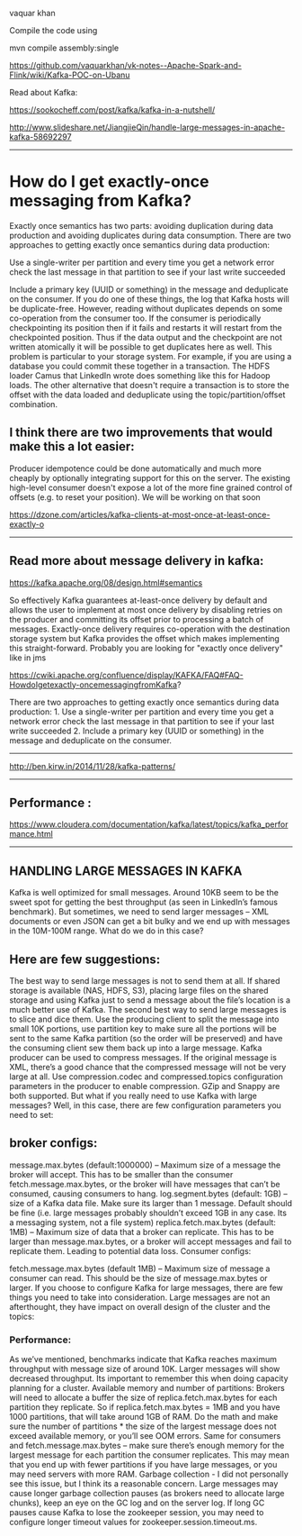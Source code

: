vaquar khan

Compile the code using  

mvn compile assembly:single

https://github.com/vaquarkhan/vk-notes--Apache-Spark-and-Flink/wiki/Kafka-POC-on-Ubanu

Read about Kafka:

https://sookocheff.com/post/kafka/kafka-in-a-nutshell/

http://www.slideshare.net/JiangjieQin/handle-large-messages-in-apache-kafka-58692297

--------------------------------------------------------------------------------------

# How do I get exactly-once messaging from Kafka?


Exactly once semantics has two parts: avoiding duplication during data production and avoiding duplicates during data consumption.
There are two approaches to getting exactly once semantics during data production:

Use a single-writer per partition and every time you get a network error check the last message in that partition to see if your last write succeeded

Include a primary key (UUID or something) in the message and deduplicate on the consumer.
If you do one of these things, the log that Kafka hosts will be duplicate-free. However, reading without duplicates depends on some co-operation from the consumer too. If the consumer is periodically checkpointing its position then if it fails and restarts it will restart from the checkpointed position. Thus if the data output and the checkpoint are not written atomically it will be possible to get duplicates here as well. This problem is particular to your storage system. For example, if you are using a database you could commit these together in a transaction. The HDFS loader Camus that LinkedIn wrote does something like this for Hadoop loads. The other alternative that doesn't require a transaction is to store the offset with the data loaded and deduplicate using the topic/partition/offset combination.

## I think there are two improvements that would make this a lot easier:

Producer idempotence could be done automatically and much more cheaply by optionally integrating support for this on the server.
The existing high-level consumer doesn't expose a lot of the more fine grained control of offsets (e.g. to reset your position). We will be working on that soon


https://dzone.com/articles/kafka-clients-at-most-once-at-least-once-exactly-o

---------------------------------------------------------------------------------------------
## Read more about message delivery in kafka:

https://kafka.apache.org/08/design.html#semantics

So effectively Kafka guarantees at-least-once delivery by default and allows the user to implement at most once delivery by disabling retries on the producer and committing its offset prior to processing a batch of messages. Exactly-once delivery requires co-operation with the destination storage system but Kafka provides the offset which makes implementing this straight-forward.
Probably you are looking for "exactly once delivery" like in jms

https://cwiki.apache.org/confluence/display/KAFKA/FAQ#FAQ-HowdoIgetexactly-oncemessagingfromKafka?



There are two approaches to getting exactly once semantics during data production: 1. Use a single-writer per partition and every time you get a network error check the last message in that partition to see if your last write succeeded 2. Include a primary key (UUID or something) in the message and deduplicate on the consumer.


-------------------------------------------------------------------------------------------
http://ben.kirw.in/2014/11/28/kafka-patterns/

-------------------------------------------------------------------------------------------
## Performance :
https://www.cloudera.com/documentation/kafka/latest/topics/kafka_performance.html

-------------------------------------------------------------------------------------------
## HANDLING LARGE MESSAGES IN KAFKA

Kafka is well optimized for small messages. Around 10KB seem to be the sweet spot for getting the best throughput (as seen in LinkedIn’s famous benchmark). But sometimes, we need to send larger messages – XML documents or even JSON can get a bit bulky and we end up with messages in the 10M-100M range. What do we do in this case?

## Here are few suggestions:

The best way to send large messages is not to send them at all. If shared storage is available (NAS, HDFS, S3), placing large files on the shared storage and using Kafka just to send a message about the file’s location is a much better use of Kafka.
The second best way to send large messages is to slice and dice them. Use the producing client to split the message into small 10K portions, use partition key to make sure all the portions will be sent to the same Kafka partition (so the order will be preserved) and have the consuming client sew them back up into a large message.
Kafka producer can be used to compress messages. If the original message is XML, there’s a good chance that the compressed message will not be very large at all. Use compression.codec and compressed.topics configuration parameters in the producer to enable compression. GZip and Snappy are both supported.
But what if you really need to use Kafka with large messages? Well, in this case, there are few configuration parameters you need to set:

## broker configs:

message.max.bytes (default:1000000) – Maximum size of a message the broker will accept. This has to be smaller than the consumer fetch.message.max.bytes, or the broker will have messages that can’t be consumed, causing consumers to hang.
log.segment.bytes (default: 1GB) – size of a Kafka data file. Make sure its larger than 1 message. Default should be fine (i.e. large messages probably shouldn’t exceed 1GB in any case. Its a messaging system, not a file system)
replica.fetch.max.bytes (default: 1MB) – Maximum size of data that a broker can replicate. This has to be larger than message.max.bytes, or
a broker will accept messages and fail to replicate them. Leading to potential data loss.
Consumer configs:

fetch.message.max.bytes (default 1MB) – Maximum size of message a consumer can read. This should be the size of message.max.bytes or larger.
If you choose to configure Kafka for large messages, there are few things you need to take into consideration. Large messages are not an afterthought, they have impact on overall design of the cluster and the topics:

### Performance: 

As we’ve mentioned, benchmarks indicate that Kafka reaches maximum throughput with message size of around 10K. Larger messages will show decreased throughput. Its important to remember this when doing capacity planning for a cluster.
Available memory and number of partitions: Brokers will need to allocate a buffer the size of replica.fetch.max.bytes for each partition they replicate. So if replica.fetch.max.bytes = 1MB and you have 1000 partitions, that will take around 1GB of RAM. Do the math and make sure the number of partitions * the size of the largest message does not exceed available memory, or you’ll see OOM errors. Same for consumers and fetch.message.max.bytes – make sure there’s enough memory for the largest message for each partition the consumer replicates. This may mean that you end up with fewer partitions if you have large messages, or you may need servers with more RAM.
Garbage collection - I did not personally see this issue, but I think its a reasonable concern. Large messages may cause longer garbage collection pauses (as brokers need to allocate large chunks), keep an eye on the GC log and on the server log. If long GC pauses cause Kafka to lose the zookeeper session, you may need to configure longer timeout values for zookeeper.session.timeout.ms.
